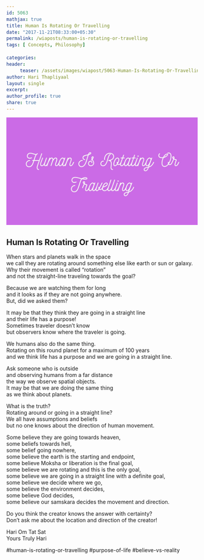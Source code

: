 ```yaml
--- 
id: 5063
mathjax: true  
title: Human Is Rotating Or Travelling
date: "2017-11-21T08:33:00+05:30"
permalink: /wiaposts/human-is-rotating-or-travelling
tags: [ Concepts, Philosophy]    

categories: 
header:
     teaser: /assets/images/wiapost/5063-Human-Is-Rotating-Or-Travelling.jpg
author: Hari Thapliyaal 
layout: single 
excerpt:  
author_profile: true 
share: true 
---
```


![Human Is Rotating Or Travelling](/assets/images/wiapost/5063-Human-Is-Rotating-Or-Travelling.jpg)     

## Human Is Rotating Or Travelling

    
When stars and planets walk in the space     
we call they are rotating around something else like earth or sun or galaxy.     
Why their movement is called “rotation”     
and not the straight-line traveling towards the goal?    
    
Because we are watching them for long     
and it looks as if they are not going anywhere.     
But, did we asked them?    
    
It may be that they think they are going in a straight line     
and their life has a purpose!     
Sometimes traveler doesn’t know     
but observers know where the traveler is going.    
    
We humans also do the same thing.     
Rotating on this round planet for a maximum of 100 years     
and we think life has a purpose and we are going in a straight line.    
    
Ask someone who is outside     
and observing humans from a far distance     
the way we observe spatial objects.     
It may be that we are doing the same thing     
as we think about planets.    
    
What is the truth?     
Rotating around or going in a straight line?     
We all have assumptions and beliefs     
but no one knows about the direction of human movement.    
    
Some believe they are going towards heaven,     
some beliefs towards hell,     
some belief going nowhere,     
some believe the earth is the starting and endpoint,     
some believe Moksha or liberation is the final goal,     
some believe we are rotating and this is the only goal,     
some believe we are going in a straight line with a definite goal,     
some believe we decide where we go,     
some believe the environment decides,     
some believe God decides,     
some believe our samskara decides the movement and direction.    
    
Do you think the creator knows the answer with certainty?     
Don’t ask me about the location and direction of the creator!    
    
Hari Om Tat Sat     
Yours Truly Hari    
    
\#human-is-rotating-or-travelling #purpose-of-life #believe-vs-reality    
